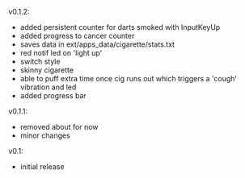 v0.1.2: <br>
- added persistent counter for darts smoked with InputKeyUp<br>
- added progress to cancer counter<br>
- saves data in ext/apps_data/cigarette/stats.txt<br>
- red notif led on 'light up'<br>
- switch style<br>
- skinny cigarette<br>
- able to puff extra time once cig runs out which triggers a 'cough' vibration and led<br>
- added progress bar

v0.1.1: <br>
- removed about for now<br>
- minor changes

v0.1: <br>
- initial release
